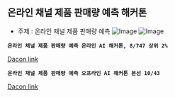 ## 온라인 채널 제품 판매량 예측 해커톤
- 주제 : 온라인 채널 제품 판매량 예측
![Image](https://github.com/user-attachments/assets/e0c222f7-70eb-4327-ae0f-575025e7d6e6)
![Image](https://github.com/user-attachments/assets/eec55a87-e392-4c8f-86f2-c54ccaaab2e8)

**`온라인 채널 제품 판매량 예측 온라인 AI 해커톤, 8/747 상위 2%`**

[Dacon link](https://dacon.io/competitions/official/236129/overview/description) 

**`온라인 채널 제품 판매량 예측 오프라인 AI 해커톤 본선 10/43`**

[Dacon link](https://dacon.io/competitions/official/236156/overview/description)


